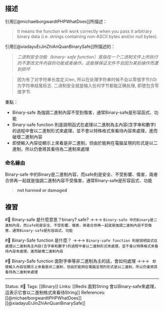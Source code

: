 


## 描述
引用[[@michaelborgwardtPHPWhatDoes]]所描述：
> It means the function will work correctly when you pass it arbitrary binary data (i.e. strings containing non-ASCII bytes and/or null bytes).

引用[[@xiadayuErJinZhiAnQuanBinarySafe]]所描述的：
> _二进制安全功能（binary- safe function）是指在一个二进制文件上所执行的不更改文件内容的功能或者操作。这能够保证文件不会因为某些操作而遭到损坏_


> 因为有了对字符串长度定义len, 所以在处理字符串时候不会以零值字节(\0)为字符串结尾标志.
> 二进制安全就是输入任何字节都能正确处理, 即使包含零值字节.

重點：
- Binary-safe 為強調二進制內容不受到傷害，通常Binary-safe是形容函式、功能
- Binary-safe function 則是說明函式在處理以二進制為主內容(含字串和數字)的過程中會以二進制形式來處理，並不會以特殊格式來看待內容來處理，進而破壞二進制內容
- 即使輸入內容從顯示上來看是非二進制，但由於能夠在電腦呈現的形式是以二進制，所以仍會將其看待為二進制來處理


### 命名緣由
Binary-safe 中的Binary是二進制內容，而safe則是安全、不受影響、傷害，兩者合併再一起就是強調二進制內容不受傷害，通常Binary-safe是形容函式、功能
> **not harmed or damaged**


## 複習

#🧠 Binary-safe 是什麼意思？binary? safe?  ->->-> `Binary-safe 中的Binary是二進制內容，而safe則是安全、不受影響、傷害，兩者合併再一起就是強調二進制內容不受傷害，通常Binary-safe是形容函式、功能`
<!--SR:!2022-07-18,28,250-->

#🧠 Binary-Safe function 是什麼？ ->->-> `Binary-safe function 則是說明函式在處理以二進制為主內容(含字串和數字)的過程中會以二進制形式來處理，並不會以特殊格式來看待內容來處理，進而破壞二進制內容`
<!--SR:!2022-07-18,28,250-->

#🧠 Binary-Safe function 面對字串等非二進制為主的話，會如何處理 ->->-> ` 即使輸入內容從顯示上來看是非二進制，但由於能夠在電腦呈現的形式是以二進制，所以仍會將其看待為二進制來處理`
<!--SR:!2022-07-18,28,250-->

---
Status: #🌱 
Tags: [[Binary]]
Links:
[[Redis 面對String 會以Binary-safe來處理，這表示它會以二進制格式來看待String]]
References:
[[@michaelborgwardtPHPWhatDoes]]
[[@xiadayuErJinZhiAnQuanBinarySafe]]